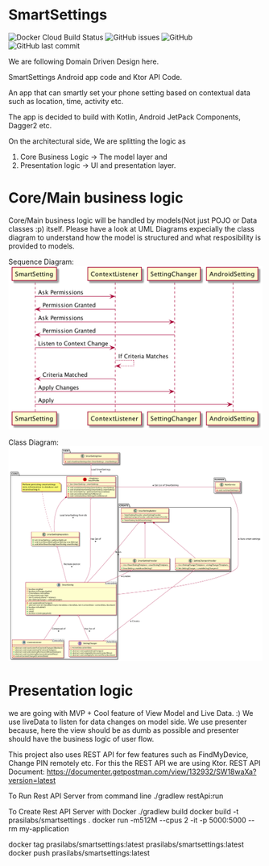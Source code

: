 # SmartSettings 
![Docker Cloud Build Status](https://img.shields.io/docker/cloud/build/prasilabs/smartsettings)  ![GitHub issues](https://img.shields.io/github/issues/praslnx8/smartsettings) ![GitHub](https://img.shields.io/github/license/praslnx8/smartsettings)   ![GitHub last commit](https://img.shields.io/github/last-commit/praslnx8/smartsettings)

We are following Domain Driven Design here.

SmartSettings Android app code and Ktor API Code.

An app that can smartly set your phone setting based on contextual data such as location, time, activity etc.

The app is decided to build with Kotlin, Android JetPack Components, Dagger2 etc.

On the architectural side, We are splitting the logic as
1. Core Business Logic -> The model layer and
2. Presentation logic -> UI and presentation layer.

# Core/Main business logic
Core/Main business logic will be handled by models(Not just POJO or Data classes :p) itself. Please have a look at UML Diagrams expecially the class diagram to understand how the model is structured and what resposibility is provided to models.

Sequence Diagram:
![Sequence Diagram](https://raw.githubusercontent.com/praslnx8/SmartSettings/master/MDD/sequence_diagram.png)

Class Diagram:
![Class Diagram](https://raw.githubusercontent.com/praslnx8/SmartSettings/master/MDD/class_diagram.png)

# Presentation logic
we are going with MVP + Cool feature of View Model and Live Data. :)
We use liveData to listen for data changes on model side. We use presenter because, here the view should be as dumb as possible and presenter should have the business logic of user flow.

This project also uses REST API for few features such as FindMyDevice, Change PIN remotely etc. For this the REST API we are using Ktor.
REST API Document: https://documenter.getpostman.com/view/132932/SW18waXa?version=latest


To Run Rest API Server from command line
./gradlew restApi:run 

To Create Rest API Server with Docker
./gradlew build
docker build -t prasilabs/smartsettings .
docker run -m512M --cpus 2 -it -p 5000:5000 --rm my-application

docker tag prasilabs/smartsettings:latest prasilabs/smartsettings:latest 
docker push prasilabs/smartsettings:latest 
